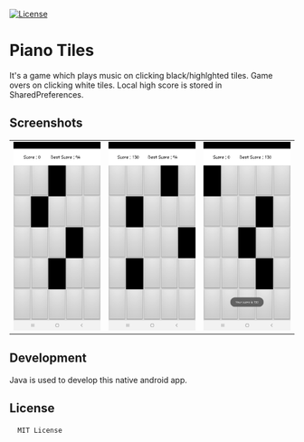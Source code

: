 [![License](https://camo.githubusercontent.com/13d043a6dd3078cfcca41e21c6ed95a714c490f9/68747470733a2f2f6261646765732e66726170736f66742e636f6d2f6f732f6d69742f6d69742d3132357832382e706e673f763d313033)](https://opensource.org/licenses/mit-license.php)

# Piano Tiles

It's a game which plays music on clicking black/highlghted tiles. Game overs on clicking white tiles. Local high score is stored in SharedPreferences.

## Screenshots

<table>
  <tr>
    <td><img src="Screenshots/ss1.jpg" height = "auto" width="auto"></td>
    <td><img src="Screenshots/ss2.jpg" height = "auto" width="auto"></td>
    <td><img src="Screenshots/ss3.jpg" height = "auto" width="auto"></td>
  </tr>
</table>

## Development

Java is used to develop this native android app.


## License

      MIT License
